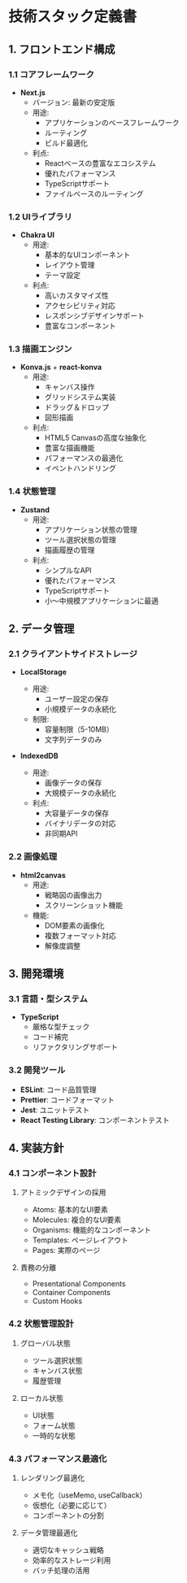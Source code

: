 # 技術スタック定義書

## 1. フロントエンド構成

### 1.1 コアフレームワーク
- **Next.js**
  - バージョン: 最新の安定版
  - 用途:
    - アプリケーションのベースフレームワーク
    - ルーティング
    - ビルド最適化
  - 利点:
    - Reactベースの豊富なエコシステム
    - 優れたパフォーマンス
    - TypeScriptサポート
    - ファイルベースのルーティング

### 1.2 UIライブラリ
- **Chakra UI**
  - 用途:
    - 基本的なUIコンポーネント
    - レイアウト管理
    - テーマ設定
  - 利点:
    - 高いカスタマイズ性
    - アクセシビリティ対応
    - レスポンシブデザインサポート
    - 豊富なコンポーネント

### 1.3 描画エンジン
- **Konva.js** + **react-konva**
  - 用途:
    - キャンバス操作
    - グリッドシステム実装
    - ドラッグ＆ドロップ
    - 図形描画
  - 利点:
    - HTML5 Canvasの高度な抽象化
    - 豊富な描画機能
    - パフォーマンスの最適化
    - イベントハンドリング

### 1.4 状態管理
- **Zustand**
  - 用途:
    - アプリケーション状態の管理
    - ツール選択状態の管理
    - 描画履歴の管理
  - 利点:
    - シンプルなAPI
    - 優れたパフォーマンス
    - TypeScriptサポート
    - 小〜中規模アプリケーションに最適

## 2. データ管理

### 2.1 クライアントサイドストレージ
- **LocalStorage**
  - 用途:
    - ユーザー設定の保存
    - 小規模データの永続化
  - 制限:
    - 容量制限（5-10MB）
    - 文字列データのみ

- **IndexedDB**
  - 用途:
    - 画像データの保存
    - 大規模データの永続化
  - 利点:
    - 大容量データの保存
    - バイナリデータの対応
    - 非同期API

### 2.2 画像処理
- **html2canvas**
  - 用途:
    - 戦略図の画像出力
    - スクリーンショット機能
  - 機能:
    - DOM要素の画像化
    - 複数フォーマット対応
    - 解像度調整

## 3. 開発環境

### 3.1 言語・型システム
- **TypeScript**
  - 厳格な型チェック
  - コード補完
  - リファクタリングサポート

### 3.2 開発ツール
- **ESLint**: コード品質管理
- **Prettier**: コードフォーマット
- **Jest**: ユニットテスト
- **React Testing Library**: コンポーネントテスト

## 4. 実装方針

### 4.1 コンポーネント設計
1. アトミックデザインの採用
   - Atoms: 基本的なUI要素
   - Molecules: 複合的なUI要素
   - Organisms: 機能的なコンポーネント
   - Templates: ページレイアウト
   - Pages: 実際のページ

2. 責務の分離
   - Presentational Components
   - Container Components
   - Custom Hooks

### 4.2 状態管理設計
1. グローバル状態
   - ツール選択状態
   - キャンバス状態
   - 履歴管理

2. ローカル状態
   - UI状態
   - フォーム状態
   - 一時的な状態

### 4.3 パフォーマンス最適化
1. レンダリング最適化
   - メモ化（useMemo, useCallback）
   - 仮想化（必要に応じて）
   - コンポーネントの分割

2. データ管理最適化
   - 適切なキャッシュ戦略
   - 効率的なストレージ利用
   - バッチ処理の活用 